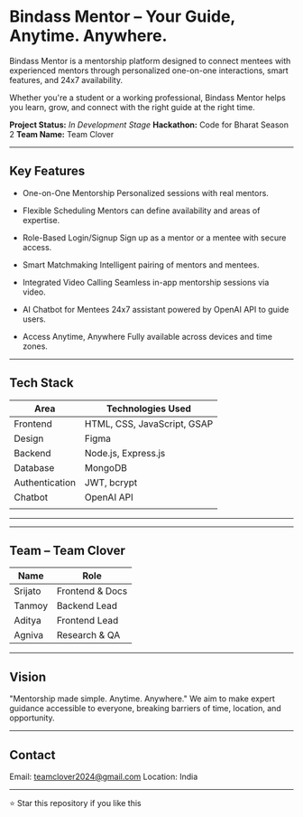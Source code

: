 # Bindass Mentor – Your Guide, Anytime. Anywhere.

Bindass Mentor is a mentorship platform designed to connect mentees with experienced mentors through personalized one-on-one interactions, smart features, and 24x7 availability.

Whether you're a student or a working professional, Bindass Mentor helps you learn, grow, and connect with the right guide at the right time.

**Project Status:** *In Development Stage*
**Hackathon:** Code for Bharat Season 2
**Team Name:** Team Clover

---

## Key Features

* One-on-One Mentorship
  Personalized sessions with real mentors.

* Flexible Scheduling
  Mentors can define availability and areas of expertise.

* Role-Based Login/Signup
  Sign up as a mentor or a mentee with secure access.

* Smart Matchmaking
  Intelligent pairing of mentors and mentees.

* Integrated Video Calling
  Seamless in-app mentorship sessions via video.

* AI Chatbot for Mentees
  24x7 assistant powered by OpenAI API to guide users.

* Access Anytime, Anywhere
  Fully available across devices and time zones.

---

## Tech Stack

| Area           | Technologies Used           |
| -------------- | --------------------------- |
| Frontend       | HTML, CSS, JavaScript, GSAP |
| Design         | Figma                       |
| Backend        | Node.js, Express.js         |
| Database       | MongoDB                     |
| Authentication | JWT, bcrypt                 |
| Chatbot        | OpenAI API                  |
|                |                             |

---

---

## Team – Team Clover

| Name    | Role            |
| ------- | --------------- |
| Srijato | Frontend & Docs |
| Tanmoy  | Backend Lead    |
| Aditya  | Frontend Lead   |
| Agniva  | Research & QA   |

---

## Vision

"Mentorship made simple. Anytime. Anywhere."
We aim to make expert guidance accessible to everyone, breaking barriers of time, location, and opportunity.

---

## Contact

Email: [teamclover2024@gmail.com](mailto:teamclover2024@gmail.com)
Location: India 

---

⭐ Star this repository if you like this
